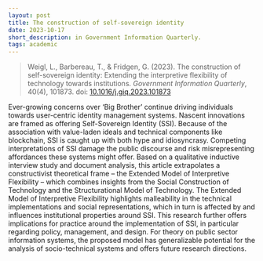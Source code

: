 ```yaml
---
layout: post
title: The construction of self-sovereign identity
date: 2023-10-17
short_description: in Government Information Quarterly.
tags: academic
---
```

> Weigl, L., Barbereau, T., & Fridgen, G. (2023). The construction of self-sovereign identity: Extending the interpretive flexibility of technology towards institutions. _Government Information Quarterly_, 40(4), 101873. doi: [10.1016/j.giq.2023.101873](https://doi.org/10.1016/j.giq.2023.101873)

Ever-growing concerns over ‘Big Brother’ continue driving individuals towards user-centric identity management systems. Nascent innovations are framed as offering Self-Sovereign Identity (SSI). Because of the association with value-laden ideals and technical components like blockchain, SSI is caught up with both hype and idiosyncrasy. Competing interpretations of SSI damage the public discourse and risk misrepresenting affordances these systems might offer. Based on a qualitative inductive interview study and document analysis, this article extrapolates a constructivist theoretical frame – the Extended Model of Interpretive Flexibility – which combines insights from the Social Construction of Technology and the Structurational Model of Technology. The Extended Model of Interpretive Flexibility highlights malleability in the technical implementations and social representations, which in turn is affected by and influences institutional properties around SSI. This research further offers implications for practice around the implementation of SSI, in particular regarding policy, management, and design. For theory on public sector information systems, the proposed model has generalizable potential for the analysis of socio-technical systems and offers future research directions.